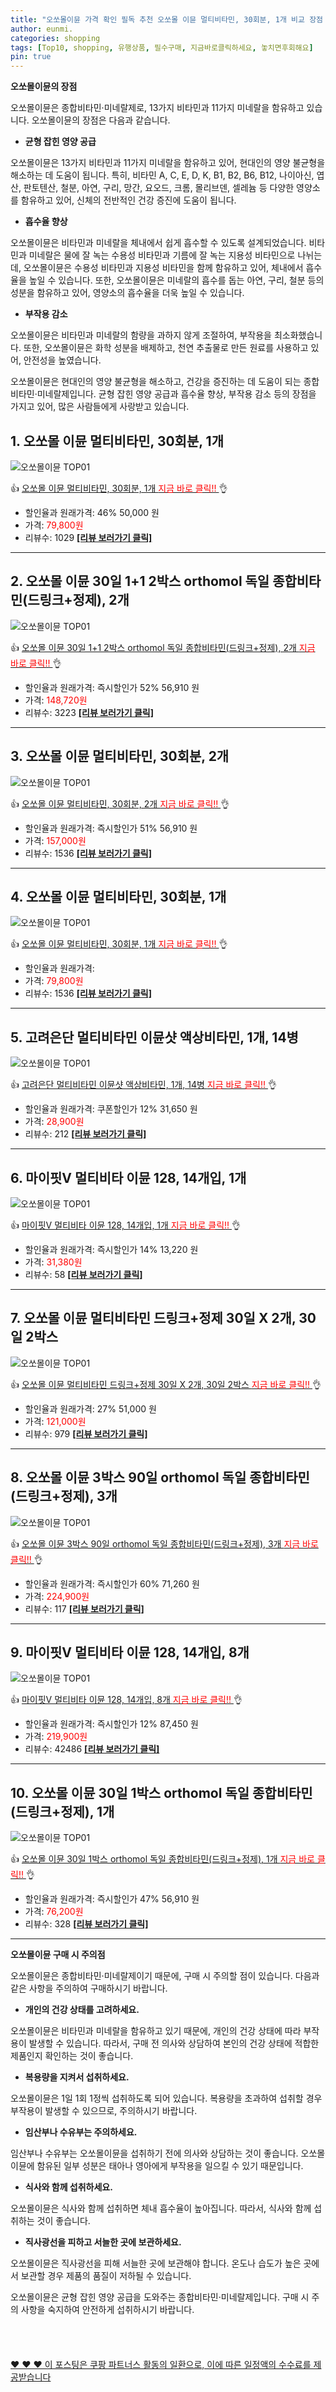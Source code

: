 ```yaml
---
title: "오쏘몰이뮨 가격 확인 필독 추천 오쏘몰 이뮨 멀티비타민, 30회분, 1개 비교 장점 구매가이드"
author: eunmi.
categories: shopping
tags: [Top10, shopping, 유행상품, 필수구매, 지금바로클릭하세요, 놓치면후회해요]
pin: true
---
```

**오쏘몰이뮨의 장점**

오쏘몰이뮨은 종합비타민·미네랄제로, 13가지 비타민과 11가지 미네랄을 함유하고 있습니다. 오쏘몰이뮨의 장점은 다음과 같습니다.

* **균형 잡힌 영양 공급**

오쏘몰이뮨은 13가지 비타민과 11가지 미네랄을 함유하고 있어, 현대인의 영양 불균형을 해소하는 데 도움이 됩니다. 특히, 비타민 A, C, E, D, K, B1, B2, B6, B12, 나이아신, 엽산, 판토텐산, 철분, 아연, 구리, 망간, 요오드, 크롬, 몰리브덴, 셀레늄 등 다양한 영양소를 함유하고 있어, 신체의 전반적인 건강 증진에 도움이 됩니다.

* **흡수율 향상**

오쏘몰이뮨은 비타민과 미네랄을 체내에서 쉽게 흡수할 수 있도록 설계되었습니다. 비타민과 미네랄은 물에 잘 녹는 수용성 비타민과 기름에 잘 녹는 지용성 비타민으로 나뉘는데, 오쏘몰이뮨은 수용성 비타민과 지용성 비타민을 함께 함유하고 있어, 체내에서 흡수율을 높일 수 있습니다. 또한, 오쏘몰이뮨은 미네랄의 흡수를 돕는 아연, 구리, 철분 등의 성분을 함유하고 있어, 영양소의 흡수율을 더욱 높일 수 있습니다.

* **부작용 감소**

오쏘몰이뮨은 비타민과 미네랄의 함량을 과하지 않게 조절하여, 부작용을 최소화했습니다. 또한, 오쏘몰이뮨은 화학 성분을 배제하고, 천연 추출물로 만든 원료를 사용하고 있어, 안전성을 높였습니다.

오쏘몰이뮨은 현대인의 영양 불균형을 해소하고, 건강을 증진하는 데 도움이 되는 종합비타민·미네랄제입니다. 균형 잡힌 영양 공급과 흡수율 향상, 부작용 감소 등의 장점을 가지고 있어, 많은 사람들에게 사랑받고 있습니다.

   

## 1. 오쏘몰 이뮨 멀티비타민, 30회분, 1개

![오쏘몰이뮨 TOP01](https://thumbnail7.coupangcdn.com/thumbnails/remote/230x230ex/image/vendor_inventory/aae5/9f49e12a4789225ff6156ac8644dd50d30f7dffc1a43efe3f3c3997df83c.jpg)


👍 [오쏘몰 이뮨 멀티비타민, 30회분, 1개 <font color=red> 지금 바로 클릭!! </font> ](https://link.coupang.com/re/AFFSDP?lptag=AF3617701&subid=GithubCoopas&pageKey=7546143802&traceid=V0-153&itemId=19848613610&vendorItemId=82676425753) 👌 


- 할인율과 원래가격: 46%  50,000   원
- 가격: <span style='color:red'>79,800원</span>
- 리뷰수: 1029  [**[리뷰 보러가기 클릭]**](https://link.coupang.com/re/AFFSDP?lptag=AF3617701&subid=GithubCoopas&pageKey=7546143802&traceid=V0-153&itemId=19848613610&vendorItemId=82676425753)

---


   

## 2. 오쏘몰 이뮨 30일 1+1 2박스 orthomol 독일 종합비타민(드링크+정제), 2개

![오쏘몰이뮨 TOP01](https://thumbnail8.coupangcdn.com/thumbnails/remote/230x230ex/image/vendor_inventory/2de0/6449cab7f758856f7590eea37d260e896241878c247bfb9b74f976a0df62.png)


👍 [오쏘몰 이뮨 30일 1+1 2박스 orthomol 독일 종합비타민(드링크+정제), 2개 <font color=red> 지금 바로 클릭!! </font> ](https://link.coupang.com/re/AFFSDP?lptag=AF3617701&subid=GithubCoopas&pageKey=6840769886&traceid=V0-153&itemId=16266012512&vendorItemId=85996084784) 👌 


- 할인율과 원래가격: 즉시할인가 52%  56,910   원
- 가격: <span style='color:red'>148,720원</span>
- 리뷰수: 3223  [**[리뷰 보러가기 클릭]**](https://link.coupang.com/re/AFFSDP?lptag=AF3617701&subid=GithubCoopas&pageKey=6840769886&traceid=V0-153&itemId=16266012512&vendorItemId=85996084784)

---


   

## 3. 오쏘몰 이뮨 멀티비타민, 30회분, 2개

![오쏘몰이뮨 TOP01](https://thumbnail10.coupangcdn.com/thumbnails/remote/230x230ex/image/vendor_inventory/68b7/fec8ad4f143a4af3dd3e5db60570764b0f05446ca4f9805cbc23fea963cb.jpg)


👍 [오쏘몰 이뮨 멀티비타민, 30회분, 2개 <font color=red> 지금 바로 클릭!! </font> ](https://link.coupang.com/re/AFFSDP?lptag=AF3617701&subid=GithubCoopas&pageKey=7546143802&traceid=V0-153&itemId=19848613613&vendorItemId=83424133550) 👌 


- 할인율과 원래가격: 즉시할인가 51%  56,910   원
- 가격: <span style='color:red'>157,000원</span>
- 리뷰수: 1536  [**[리뷰 보러가기 클릭]**](https://link.coupang.com/re/AFFSDP?lptag=AF3617701&subid=GithubCoopas&pageKey=7546143802&traceid=V0-153&itemId=19848613613&vendorItemId=83424133550)

---


   

## 4. 오쏘몰 이뮨 멀티비타민, 30회분, 1개

![오쏘몰이뮨 TOP01](https://thumbnail7.coupangcdn.com/thumbnails/remote/230x230ex/image/vendor_inventory/aae5/9f49e12a4789225ff6156ac8644dd50d30f7dffc1a43efe3f3c3997df83c.jpg)


👍 [오쏘몰 이뮨 멀티비타민, 30회분, 1개 <font color=red> 지금 바로 클릭!! </font> ](https://link.coupang.com/re/AFFSDP?lptag=AF3617701&subid=GithubCoopas&pageKey=7546143802&traceid=V0-153&itemId=19848613610&vendorItemId=82676425753) 👌 


- 할인율과 원래가격: 
- 가격: <span style='color:red'>79,800원</span>
- 리뷰수: 1536  [**[리뷰 보러가기 클릭]**](https://link.coupang.com/re/AFFSDP?lptag=AF3617701&subid=GithubCoopas&pageKey=7546143802&traceid=V0-153&itemId=19848613610&vendorItemId=82676425753)

---


   

## 5. 고려은단 멀티비타민 이뮨샷 액상비타민, 1개, 14병

![오쏘몰이뮨 TOP01](https://thumbnail6.coupangcdn.com/thumbnails/remote/230x230ex/image/vendor_inventory/4a83/6d92d046b879c474d3ac8ea5923f5a271df659884a76b30d5dbe7b8e2625.jpg)


👍 [고려은단 멀티비타민 이뮨샷 액상비타민, 1개, 14병 <font color=red> 지금 바로 클릭!! </font> ](https://link.coupang.com/re/AFFSDP?lptag=AF3617701&subid=GithubCoopas&pageKey=7692399727&traceid=V0-153&itemId=20574152846&vendorItemId=87649425028) 👌 


- 할인율과 원래가격: 쿠폰할인가 12%  31,650   원
- 가격: <span style='color:red'>28,900원</span>
- 리뷰수: 212  [**[리뷰 보러가기 클릭]**](https://link.coupang.com/re/AFFSDP?lptag=AF3617701&subid=GithubCoopas&pageKey=7692399727&traceid=V0-153&itemId=20574152846&vendorItemId=87649425028)

---


   

## 6. 마이핏V 멀티비타 이뮨 128, 14개입, 1개

![오쏘몰이뮨 TOP01](https://thumbnail10.coupangcdn.com/thumbnails/remote/230x230ex/image/vendor_inventory/7515/78766dea9c5f85baeeaef927954f641feb4bb6e27d80290ea660d9d73000.jpg)


👍 [마이핏V 멀티비타 이뮨 128, 14개입, 1개 <font color=red> 지금 바로 클릭!! </font> ](https://link.coupang.com/re/AFFSDP?lptag=AF3617701&subid=GithubCoopas&pageKey=7353509187&traceid=V0-153&itemId=20013431893&vendorItemId=86293963674) 👌 


- 할인율과 원래가격: 즉시할인가 14%  13,220   원
- 가격: <span style='color:red'>31,380원</span>
- 리뷰수: 58  [**[리뷰 보러가기 클릭]**](https://link.coupang.com/re/AFFSDP?lptag=AF3617701&subid=GithubCoopas&pageKey=7353509187&traceid=V0-153&itemId=20013431893&vendorItemId=86293963674)

---


   

## 7. 오쏘몰 이뮨 멀티비타민 드링크+정제 30일 X 2개, 30일 2박스

![오쏘몰이뮨 TOP01](https://thumbnail7.coupangcdn.com/thumbnails/remote/230x230ex/image/vendor_inventory/d439/266cb671899a7c7b3cfb29ead8267aae53ddd068507a770fc0c80c47f4a2.png)


👍 [오쏘몰 이뮨 멀티비타민 드링크+정제 30일 X 2개, 30일 2박스 <font color=red> 지금 바로 클릭!! </font> ](https://link.coupang.com/re/AFFSDP?lptag=AF3617701&subid=GithubCoopas&pageKey=7144880373&traceid=V0-153&itemId=17949611649&vendorItemId=85107286723) 👌 


- 할인율과 원래가격: 27%  51,000   원
- 가격: <span style='color:red'>121,000원</span>
- 리뷰수: 979  [**[리뷰 보러가기 클릭]**](https://link.coupang.com/re/AFFSDP?lptag=AF3617701&subid=GithubCoopas&pageKey=7144880373&traceid=V0-153&itemId=17949611649&vendorItemId=85107286723)

---


   

## 8. 오쏘몰 이뮨 3박스 90일 orthomol 독일 종합비타민(드링크+정제), 3개

![오쏘몰이뮨 TOP01](https://thumbnail6.coupangcdn.com/thumbnails/remote/230x230ex/image/vendor_inventory/05dc/ab495945701bc7a44022ab7d4e99a250f1204aa9b3662618026ed8c9053d.png)


👍 [오쏘몰 이뮨 3박스 90일 orthomol 독일 종합비타민(드링크+정제), 3개 <font color=red> 지금 바로 클릭!! </font> ](https://link.coupang.com/re/AFFSDP?lptag=AF3617701&subid=GithubCoopas&pageKey=7160887046&traceid=V0-153&itemId=18021399853&vendorItemId=85939522255) 👌 


- 할인율과 원래가격: 즉시할인가 60%  71,260   원
- 가격: <span style='color:red'>224,900원</span>
- 리뷰수: 117  [**[리뷰 보러가기 클릭]**](https://link.coupang.com/re/AFFSDP?lptag=AF3617701&subid=GithubCoopas&pageKey=7160887046&traceid=V0-153&itemId=18021399853&vendorItemId=85939522255)

---


   

## 9. 마이핏V 멀티비타 이뮨 128, 14개입, 8개

![오쏘몰이뮨 TOP01](https://thumbnail10.coupangcdn.com/thumbnails/remote/230x230ex/image/vendor_inventory/349e/c6beda38abf7d8269abb0a18400d9d352ec4a490ee0e7e08ae11e4efe73b.jpg)


👍 [마이핏V 멀티비타 이뮨 128, 14개입, 8개 <font color=red> 지금 바로 클릭!! </font> ](https://link.coupang.com/re/AFFSDP?lptag=AF3617701&subid=GithubCoopas&pageKey=7353509187&traceid=V0-153&itemId=18928283814&vendorItemId=86222395681) 👌 


- 할인율과 원래가격: 즉시할인가 12%  87,450   원
- 가격: <span style='color:red'>219,900원</span>
- 리뷰수: 42486  [**[리뷰 보러가기 클릭]**](https://link.coupang.com/re/AFFSDP?lptag=AF3617701&subid=GithubCoopas&pageKey=7353509187&traceid=V0-153&itemId=18928283814&vendorItemId=86222395681)

---


   

## 10. 오쏘몰 이뮨 30일 1박스 orthomol 독일 종합비타민(드링크+정제), 1개

![오쏘몰이뮨 TOP01](https://thumbnail8.coupangcdn.com/thumbnails/remote/230x230ex/image/vendor_inventory/e410/7b1b880e43d5b9321359912a9b951a45f9a13d5c26cd8c2e04bb44777a9a.JPG)


👍 [오쏘몰 이뮨 30일 1박스 orthomol 독일 종합비타민(드링크+정제), 1개 <font color=red> 지금 바로 클릭!! </font> ](https://link.coupang.com/re/AFFSDP?lptag=AF3617701&subid=GithubCoopas&pageKey=7182847500&traceid=V0-153&itemId=18119295809&vendorItemId=85264024817) 👌 


- 할인율과 원래가격: 즉시할인가 47%  56,910   원
- 가격: <span style='color:red'>76,200원</span>
- 리뷰수: 328  [**[리뷰 보러가기 클릭]**](https://link.coupang.com/re/AFFSDP?lptag=AF3617701&subid=GithubCoopas&pageKey=7182847500&traceid=V0-153&itemId=18119295809&vendorItemId=85264024817)

---
**오쏘몰이뮨 구매 시 주의점**

오쏘몰이뮨은 종합비타민·미네랄제이기 때문에, 구매 시 주의할 점이 있습니다. 다음과 같은 사항을 주의하여 구매하시기 바랍니다.

* **개인의 건강 상태를 고려하세요.**

오쏘몰이뮨은 비타민과 미네랄을 함유하고 있기 때문에, 개인의 건강 상태에 따라 부작용이 발생할 수 있습니다. 따라서, 구매 전 의사와 상담하여 본인의 건강 상태에 적합한 제품인지 확인하는 것이 좋습니다.

* **복용량을 지켜서 섭취하세요.**

오쏘몰이뮨은 1일 1회 1정씩 섭취하도록 되어 있습니다. 복용량을 초과하여 섭취할 경우 부작용이 발생할 수 있으므로, 주의하시기 바랍니다.

* **임산부나 수유부는 주의하세요.**

임산부나 수유부는 오쏘몰이뮨을 섭취하기 전에 의사와 상담하는 것이 좋습니다. 오쏘몰이뮨에 함유된 일부 성분은 태아나 영아에게 부작용을 일으킬 수 있기 때문입니다.

* **식사와 함께 섭취하세요.**

오쏘몰이뮨은 식사와 함께 섭취하면 체내 흡수율이 높아집니다. 따라서, 식사와 함께 섭취하는 것이 좋습니다.

* **직사광선을 피하고 서늘한 곳에 보관하세요.**

오쏘몰이뮨은 직사광선을 피해 서늘한 곳에 보관해야 합니다. 온도나 습도가 높은 곳에서 보관할 경우 제품의 품질이 저하될 수 있습니다.

오쏘몰이뮨은 균형 잡힌 영양 공급을 도와주는 종합비타민·미네랄제입니다. 구매 시 주의 사항을 숙지하여 안전하게 섭취하시기 바랍니다.<br><br><br><br><br> [ ❤ ❤ ❤ 이 포스팅은 쿠팡 파트너스 활동의 일환으로, 이에 따른 일정액의 수수료를 제공받습니다](https://link.coupang.com/a/bcEFyh)